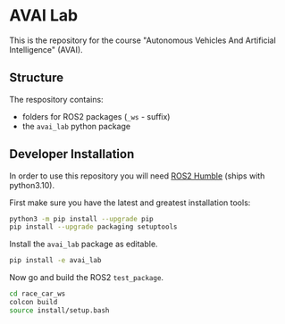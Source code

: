 # AVAI Lab

This is the repository for the course "Autonomous Vehicles And Artificial Intelligence" (AVAI).

## Structure

The respository contains:
- folders for ROS2 packages (`_ws` - suffix)
- the `avai_lab` python package

## Developer Installation

In order to use this repository you will need [ROS2 Humble](https://docs.ros.org/en/humble/index.html) (ships with python3.10).

First make sure you have the latest and greatest installation tools:

```sh
python3 -m pip install --upgrade pip
pip install --upgrade packaging setuptools
```

Install the `avai_lab` package as editable.

```sh
pip install -e avai_lab
```

Now go and build the ROS2 `test_package`.

```sh
cd race_car_ws
colcon build
source install/setup.bash
```
